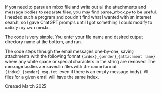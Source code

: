 If you need to parse an mbox file and write out all the attachments and message bodies to separate files, you may find parse_mbox.py to be useful. I needed such a program and couldn't find what I wanted with an internet search, so I gave ChatGPT prompts until I got something I could modify to satisfy my own needs.  

The code is very simple.  You enter your file name and desired output directory name at the bottom, and run.

The code steps through the email messages one-by-one, saving attachments with the following format ```{index}_{sender}_{attachment name}``` where any white space or special characters in the string are removed.  The message bodies are saved in files with the name format ```{index}_{sender}_msg.txt``` (even if there is an empty message body).  All files for a given email will have the same index.  

Created March 2025

